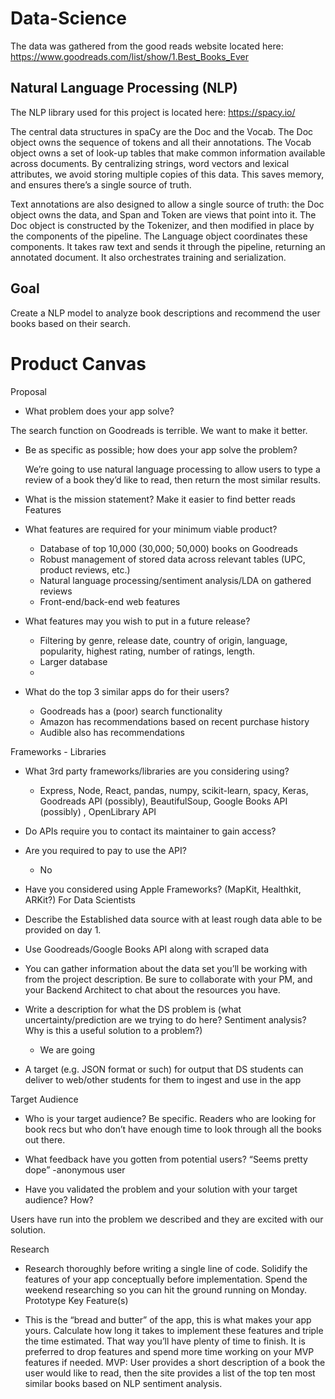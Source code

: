 # Data-Science

The data was gathered from the good reads website located here: https://www.goodreads.com/list/show/1.Best_Books_Ever

## Natural Language Processing (NLP)

The NLP library used for this project is located here: https://spacy.io/

The central data structures in spaCy are the Doc and the Vocab. The Doc object owns the sequence of tokens and all their annotations. The Vocab object owns a set of look-up tables that make common information available across documents. By centralizing strings, word vectors and lexical attributes, we avoid storing multiple copies of this data. This saves memory, and ensures there’s a single source of truth.

Text annotations are also designed to allow a single source of truth: the Doc object owns the data, and Span and Token are views that point into it. The Doc object is constructed by the Tokenizer, and then modified in place by the components of the pipeline. The Language object coordinates these components. It takes raw text and sends it through the pipeline, returning an annotated document. It also orchestrates training and serialization.

## Goal

Create a NLP model to analyze book descriptions and recommend the user books based on their search.


# Product Canvas

Proposal

- What problem does your app solve?

The search function on Goodreads is terrible. We want to make it better.

- Be as specific as possible; how does your app solve the problem?

	We’re going to use natural language processing to allow users to type a review of a book they’d like to read, then return the most similar results.

- What is the mission statement?
	Make it easier to find better reads
Features

- What features are required for your minimum viable product?
	- Database of top 10,000 (30,000; 50,000) books on Goodreads
	- Robust management of stored data across relevant tables (UPC, product reviews, etc.)
	- Natural language processing/sentiment analysis/LDA on gathered reviews
	- Front-end/back-end web features 

- What features may you wish to put in a future release?
	- Filtering by genre, release date, country of origin, language, popularity, highest rating, number of ratings, length.
	- Larger database
	-

- What do the top 3 similar apps do for their users?
	- Goodreads has a (poor) search functionality
	- Amazon has recommendations based on recent purchase history
	- Audible also has recommendations

Frameworks - Libraries

- What 3rd party frameworks/libraries are you considering using?
	- Express, Node, React, pandas, numpy, scikit-learn, spacy, Keras, Goodreads API (possibly), BeautifulSoup, Google Books API (possibly) , OpenLibrary API
- Do APIs require you to contact its maintainer to gain access?
- Are you required to pay to use the API?
	- No
- Have you considered using Apple Frameworks? (MapKit, Healthkit, ARKit?)
For Data Scientists


- Describe the Established data source with at least rough data able to be provided on day 1. 
- Use Goodreads/Google Books API along with scraped data
	
- You can gather information about the data set you’ll be working with from the project description. Be sure to collaborate with your PM, and your Backend Architect to chat about the resources you have.
- Write a description for what the DS problem is (what uncertainty/prediction are we trying to do here? Sentiment analysis? Why is this a useful solution to a problem?)
	- We are going
- A target (e.g. JSON format or such) for output that DS students can deliver to web/other students for them to ingest and use in the app

Target Audience

- Who is your target audience? Be specific.
	Readers who are looking for book recs but who don’t have enough time to look through all the books out there.
- What feedback have you gotten from potential users?
“Seems pretty dope” -anonymous user

- Have you validated the problem and your solution with your target audience? How?

Users have run into the problem we described and they are excited with our solution.

Research

- Research thoroughly before writing a single line of code. Solidify the features of your app conceptually before implementation. Spend the weekend researching so you can hit the ground running on Monday.
Prototype Key Feature(s)

- This is the “bread and butter” of the app, this is what makes your app yours. Calculate how long it takes to implement these features and triple the time estimated. That way you’ll have plenty of time to finish. It is preferred to drop features and spend more time working on your MVP features if needed.
MVP: 
User provides a short description of a book the user would like to read, then the site provides a list of the top ten most similar books based on NLP sentiment analysis.

